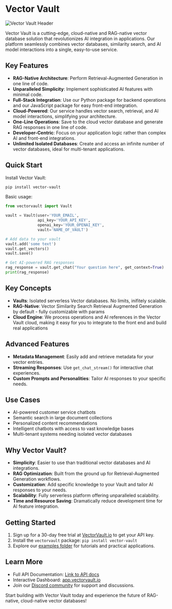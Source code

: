 # Vector Vault

![Vector Vault Header](https://images.squarespace-cdn.com/content/646ad2edeaaf682a9bbc36da/297fde6c-f5b4-4076-83bc-81dcfdbffebe/Vector+Vault+Header+5000.jpg)

Vector Vault is a cutting-edge, cloud-native and RAG-native vector database solution that revolutionizes AI integration in applications. Our platform seamlessly combines vector databases, similarity search, and AI model interactions into a single, easy-to-use service.

## Key Features

- **RAG-Native Architecture**: Perform Retrieval-Augmented Generation in one line of code.
- **Unparalleled Simplicity**: Implement sophisticated AI features with minimal code.
- **Full-Stack Integration**: Use our Python package for backend operations and our JavaScript package for easy front-end integration.
- **Cloud-Powered**: Our service handles vector search, retrieval, and AI model interactions, simplifying your architecture.
- **One-Line Operations**: Save to the cloud vector database and generate RAG responses in one line of code.
- **Developer-Centric**: Focus on your application logic rather than complex AI and front-end integrations.
- **Unlimited Isolated Databases**: Create and access an infinite number of vector databases, ideal for multi-tenant applications.

## Quick Start

Install Vector Vault:
```bash
pip install vector-vault
```

Basic usage:
```python
from vectorvault import Vault

vault = Vault(user='YOUR_EMAIL',
              api_key='YOUR_API_KEY', 
              openai_key='YOUR_OPENAI_KEY',
              vault='NAME_OF_VAULT')

# Add data to your vault
vault.add('some text')
vault.get_vectors()
vault.save()

# Get AI-powered RAG responses
rag_response = vault.get_chat("Your question here", get_context=True)
print(rag_response)
```

## Key Concepts

- **Vaults**: Isolated serverless Vector databases. No limits, inifitely scalable.
- **RAG-Native**: Vector Similarity Search Retrieval Augmented Generation by default - fully customizable with params
- **Cloud Engine**: We process operations and AI references in the Vector Vault cloud, making it easy for you to integrate to the front end and build real applications

## Advanced Features

- **Metadata Management**: Easily add and retrieve metadata for your vector entries.
- **Streaming Responses**: Use `get_chat_stream()` for interactive chat experiences.
- **Custom Prompts and Personalities**: Tailor AI responses to your specific needs.

## Use Cases

- AI-powered customer service chatbots
- Semantic search in large document collections
- Personalized content recommendations
- Intelligent chatbots with access to vast knowledge bases
- Multi-tenant systems needing isolated vector databases

## Why Vector Vault?

- **Simplicity**: Easier to use than traditional vector databases and AI integrations.
- **RAG Optimization**: Built from the ground up for Retrieval-Augmented Generation workflows.
- **Customization**: Add specific knowledge to your Vault and tailor AI responses to your needs.
- **Scalability**: Fully serverless platform offering unparalleled scalability.
- **Time and Resource Saving**: Dramatically reduce development time for AI feature integration.

## Getting Started

1. Sign up for a 30-day free trial at [VectorVault.io](https://vectorvault.io) to get your API key.
2. Install the `vectorvault` package: `pip install vector-vault`
3. Explore our [examples folder](https://github.com/John-Rood/VectorVault/tree/main/examples) for tutorials and practical applications.

## Learn More

- Full API Documentation: [Link to API docs](https://github.com/John-Rood/VectorVault/tree/main/fulldocs.md)
- Interactive Dashboard: [app.vectorvault.io](https://app.vectorvault.io)
- Join our [Discord community](https://discord.gg/AkMsP9Uq) for support and discussions.

Start building with Vector Vault today and experience the future of RAG-native, cloud-native vector databases!